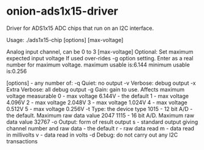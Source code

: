 # onion-ads1x15-driver
Driver for ADS1x15 ADC chips that run on an I2C interface.

Usage:
	./ads1x15-chip [options] <channel> [max-voltage]

<channel>	Analog input channel, can be 0 to 3
[max-voltage]	Optional: Set maximum expected input voltage
	If used over-rides -g option setting.
	Enter as a real number for maximum voltage.
		maximum usable is:6.144
		minimum usable is:0.256

[options] - any number of:
	-q	Quiet: no output
	-v	Verbose: debug output
	-x	Extra Verbose: all debug output
	-g<gain>    Gain: gain to use. Affects maximum voltage measurable
	    0 - max voltage 6.144V - the default
	    1 - max voltage 4.096V
	    2 - max voltage 2.048V
	    3 - max voltage 1.024V
	    4 - max voltage 0.512V
	    5 - max voltage 0.256V
	-t<type>    Type: the device type
	    1015 - 12 bit A/D - the default. Maximum raw data value 2047
	    1115 - 16 bit A/D. Maximum raw data value 32767
	-o<output>  Output: form of result output
	    s - standard output giving channel number and raw data - the default
	    r - raw data read
	    m - data read in millivolts
	    v - data read in volts
	-d	Debug: do not carry out any I2C transactions
